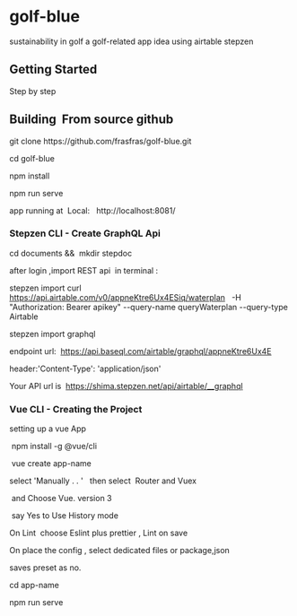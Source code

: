 # golf-blue
sustainability in golf a golf-related app idea using airtable stepzen

<h2>Getting Started</h2>

Step by step 

<h2>Building  From source github</h2>
git clone https://github.com/frasfras/golf-blue.git

cd golf-blue

npm install

npm run serve

app running at 
Local:   http://localhost:8081/

<h3> Stepzen CLI - Create GraphQL Api </h3>

cd documents &&  mkdir stepdoc

after login ,import REST api  in terminal :

stepzen import curl  https://api.airtable.com/v0/appneKtre6Ux4ESiq/waterplan   -H "Authorization: Bearer apikey" --query-name queryWaterplan --query-type Airtable

stepzen import graphql  

endpoint url:  https://api.baseql.com/airtable/graphql/appneKtre6Ux4E

header:'Content-Type': 'application/json'

Your API url is  https://shima.stepzen.net/api/airtable/__graphql


<h3> Vue CLI - Creating the Project </h3>

  setting up a vue App

 npm install -g @vue/cli

 vue create app-name

 select 'Manually . . '   then select  Router and Vuex

 and Choose Vue. version 3

 say Yes to Use History mode

  On Lint  choose Eslint plus prettier , Lint on save

  On place the config , select dedicated files or package,json

  saves preset as no.

  cd app-name

  npm run serve
